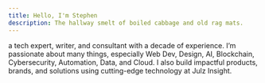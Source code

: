 ```yaml
---
title: Hello, I'm Stephen
description: The hallway smelt of boiled cabbage and old rag mats.
---
```


a tech expert, writer, and consultant with a decade of experience. I’m passionate about many things, especially Web Dev, Design, AI, Blockchain, Cybersecurity, Automation, Data, and Cloud. I also build impactful products, brands, and solutions using cutting-edge technology at Julz Insight.
